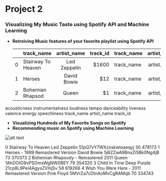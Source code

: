 # Project 2 
### Visualizing My Music Taste using Spotify API and Machine Learning

* **Retreiving Music features of your favorite playlist using Spotify API**

  |   | track_name          | artist_name | track_id |track_name | artist_name | track_id |
  | --| -------------       |:-------------:| -----:|------------- |:-------------:| -----:|
  |  0 | Stairway To Heaven | Led Zeppelin | $1600 |track_name | artist_name | track_id |
  |  1 | Heroes             | David Bowie |   $12 |track_name | artist_name | track_id |
  |  2 | Bohemian Rhapsod   | Queen      |    $1 |track_name | artist_name | track_id |
acousticness	instrumentalness	loudness	tempo	danceability	liveness	valence	energy	speechiness
track_name	artist_name	track_id
* **Visualizing Hundreds of My Favorite Songs on Spotify**
* **Recommending music on Spotify using Machine Learning**

![alt text](https://spotify.i.lithium.com/t5/image/serverpage/image-id/34343iEA24CBEDC14AD443/image-size/medium?v=0.6&px=100 "Logo Title Text 1")


0	Stairway To Heaven	Led Zeppelin	51pQ7vY7WXzxskwloaeqyj	30	478173
1	Heroes - 1999 Remastered Version	David Bowie	5j6ZZwA9BnxZi5Bk0Ng4jB	73	370373
2	Bohemian Rhapsody - Remastered 2011	Queen	1AhDOtG9vPSOmsWgNW0BEY	79	354320
3	Child In Time	Deep Purple	21cp8L9Pei4AgysZVihjSv	58	619266
4	Wish You Were Here - 2011 Remastered Version	Pink Floyd	5MVrZa7cDtnAoMvCgRAMqb	70	334743


